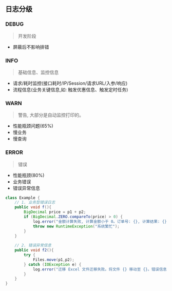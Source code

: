 ## 日志分级
### DEBUG
> 开发阶段
- 屏蔽后不影响排错

### INFO
> 基础信息、监控信息
- 请求/耗时监控(接口耗时/IP/Session/请求URL/入参/响应)
- 流程信息(业务关键信息,如: 触发优惠信息、触发定时任务)

### WARN
> 警告, 大部分是自动监控打印的。
- 性能瓶颈问题(65%)
- 慢业务
- 慢查询

### ERROR
> 错误
- 性能瓶颈(80%)
- 业务错误
- 错误异常信息

```java
class Example {
    // 1. 业务型错误日志
    public void f(){
        BigDecimal price = p1 + p2;
        if (BigDecimal.ZERO.compareTo(price) > 0) {
            log.error("金额计算失败, 计算金额小于 0。订单号: {}, 计算结果: {}", orderNo, price);
            throw new RuntimeException("系统繁忙");
        }
    }
    
    // 2. 错误异常信息
    public void f2(){
        try {
            Files.move(p1,p2);
        } catch (IOException e) {
            log.error("迁移 Excel 文件迁移失败。将文件 {} 移动至 {}。错误信息: {}", p1, p2, e);
        }
    }  
}

```
